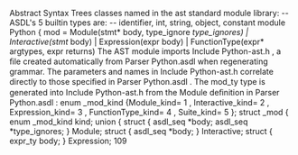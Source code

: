 Abstract Syntax Trees classes named in the  ast  standard module library: -- ASDL's 5 builtin types are: -- identifier, int, string, object, constant module Python { mod = Module(stmt* body, type_ignore *type_ignores) | Interactive(stmt* body) | Expression(expr body) | FunctionType(expr* argtypes, expr returns) The AST module imports  Include Python-ast.h , a ﬁle created automatically from  Parser Python.asdl  when regenerating grammar. The parameters and names in  Include Python-ast.h  correlate directly to those speciﬁed in  Parser Python.asdl . The  mod_ty  type is generated into  Include Python-ast.h  from the  Module deﬁnition in  Parser Python.asdl : enum  _mod_kind {Module_kind= 1 , Interactive_kind= 2 , Expression_kind= 3 , FunctionType_kind= 4 , Suite_kind= 5 }; struct  _mod { enum  _mod_kind kind; union  { struct  { asdl_seq *body; asdl_seq *type_ignores; } Module; struct  { asdl_seq *body; } Interactive; struct  { expr_ty body; } Expression; 109